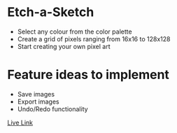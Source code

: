 # Etch-a-Sketch

-   Select any colour from the color palette
-   Create a grid of pixels ranging from 16x16 to 128x128
-   Start creating your own pixel art

# Feature ideas to implement

-   Save images
-   Export images
-   Undo/Redo functionality

[Live Link](https://etch-a-sketch.rajesh-sv.dev/)

